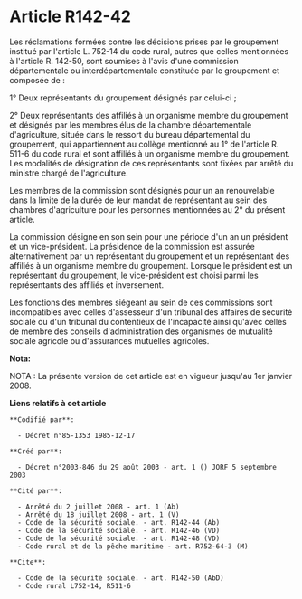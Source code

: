 # Article R142-42

Les réclamations formées contre les décisions prises par le groupement institué par l'article L. 752-14 du code rural, autres
que celles mentionnées à l'article R. 142-50, sont soumises à l'avis d'une commission départementale ou interdépartementale
constituée par le groupement et composée de :

1° Deux représentants du groupement désignés par celui-ci ;

2° Deux représentants des affiliés à un organisme membre du groupement et désignés par les membres élus de la chambre
départementale d'agriculture, située dans le ressort du bureau départemental du groupement, qui appartiennent au collège
mentionné au 1° de l'article R. 511-6 du code rural et sont affiliés à un organisme membre du groupement. Les modalités de
désignation de ces représentants sont fixées par arrêté du ministre chargé de l'agriculture.

Les membres de la commission sont désignés pour un an renouvelable dans la limite de la durée de leur mandat de représentant
au sein des chambres d'agriculture pour les personnes mentionnées au 2° du présent article.

La commission désigne en son sein pour une période d'un an un président et un vice-président. La présidence de la commission
est assurée alternativement par un représentant du groupement et un représentant des affiliés à un organisme membre du
groupement. Lorsque le président est un représentant du groupement, le vice-président est choisi parmi les représentants des
affiliés et inversement.

Les fonctions des membres siégeant au sein de ces commissions sont incompatibles avec celles d'assesseur d'un tribunal des
affaires de sécurité sociale ou d'un tribunal du contentieux de l'incapacité ainsi qu'avec celles de membre des conseils
d'administration des organismes de mutualité sociale agricole ou d'assurances mutuelles agricoles.

**Nota:**

NOTA : La présente version de cet article est en vigueur jusqu'au 1er janvier 2008.

**Liens relatifs à cet article**

	**Codifié par**:

	  - Décret n°85-1353 1985-12-17

	**Créé par**:

	  - Décret n°2003-846 du 29 août 2003 - art. 1 () JORF 5 septembre 2003

	**Cité par**:

	  - Arrêté du 2 juillet 2008 - art. 1 (Ab)
	  - Arrêté du 18 juillet 2008 - art. 1 (V)
	  - Code de la sécurité sociale. - art. R142-44 (Ab)
	  - Code de la sécurité sociale. - art. R142-46 (VD)
	  - Code de la sécurité sociale. - art. R142-48 (VD)
	  - Code rural et de la pêche maritime - art. R752-64-3 (M)

	**Cite**:

	  - Code de la sécurité sociale. - art. R142-50 (AbD)
	  - Code rural L752-14, R511-6
